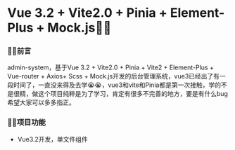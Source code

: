 # Vue 3.2 + Vite2.0 + Pinia + Element-Plus + Mock.js🥳🥳

### 🍇🍇前言

admin-system，基于Vue 3.2 + Vite2.0 + Pinia + Vite2 + Element-Plus + Vue-router + Axios+ Scss + Mock.js开发的后台管理系统，vue3已经出了有一段时间了，一直没来得及去学😭😭，vue3和vite和Pinia都是第一次接触，学的不是很精，做这个项目纯粹是为了学习，肯定有很多不完善的地方，要是有什么bug希望大家可以多多指正。



### 🍋🍋项目功能

* Vue3.2开发，单文件组件<script setup>，变化还真的挺大的😭😭

* 采用vite代替vue-cli进行项目开发，速度确实很快😍，具体的我还在摸索
* 使用Pinia🍍🍍代替Vuex，轻量、简单，真香😍
* 组件库采用 Element-Plus ，修改了默认主题色蓝色为橙色，整个系统都是这种浅色的风格🤣🤣
* 图标库采用没有采用element plus的图标，使用了字节的iconpark，基本可以满足需要，之前都是用的iconfont但是做项目的时候在维护😭😭
* 由于我不会后端😰，因此项目采用**mock.js**模拟生成后端数据进行表格增删改查，利用**axios**请求数据
* 采用scss预处理器
* 首页做了一个TODOLIST，简简单单，因为不知道要放啥了🤣
* 常见的表格部分，采用mockjs生成的随机数据，支持分页，搜索，修改，删除，新增🤣
* 消息界面已读，未读，回收站转化
* @kangc/v-md-editor实现markdown编辑器，vue3-tinymce实现富文本编辑器，超级好用感谢感谢
* 封装echarts实现图表，采用到了lodash的debounce自适应防抖
* 采用vue-router进行路由跳转，emmm vue2和vue3的写法还有些区别😰
* 百度地图api实现地图（这里需要自己申请获取秘钥，index.html里面key=改成自己的就好啦），i18n 国际化
* 随机图库Lorem Picsum，感谢感谢
* 404页面使用到了codepen上一个比较有趣的gif动画，有标注版权信息😁
* emmm还有一些小功能，screenfull实现全屏，放大镜，图片验证码采用了别人的vue3-slide-verify插件，自己太懒了hhh😆
* ............

### 🍐🍐在线预览

戳戳我：https://admin-system.zhengyufang.top/
同时欢迎访问我的博客:https://zhengyufang.top/哦



### 🥝🥝使用

```
npm install
npm run dev
```

### 🥦🥦文件资源目录

```
|-- README.md             #readme
|-- index.html            #入口html
|-- mock                  #mock模拟后端数据
|   |-- getAvatar.js      #获得头像数据
|   |-- index.js
|   `-- personnelList.js  #获得人员表格数据
|-- package-lock.json     #依赖包包版本锁
|-- package.json          #依赖包
|-- public
|   `-- favicon.ico       #网站图标
|-- screenshots           #项目截图
|-- src
|   |-- App.vue           #页面入口文件
|   |-- assets            #静态资源，css和img
|   |-- components        #自定义组件
|   |-- composables       #组合式函数封装方法
|   |-- main.js           #项目入口文件
|   |-- mockProdServer.js #生产环境mock配置  
|   |-- router            #路由配置
|   |-- store             #状态管理pinia
|   |-- utils             #公共的工具方法
|   `-- views             #项目所有页面
`-- vite.config.js        #vite配置
```

如果对你有帮助，欢迎star
